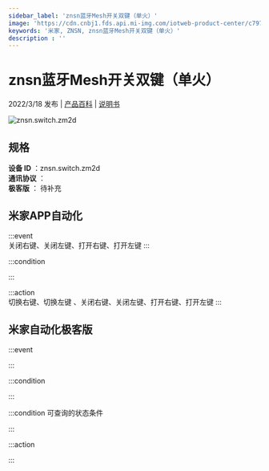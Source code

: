 ```yaml
---
sidebar_label: 'znsn蓝牙Mesh开关双键（单火）'
image: 'https://cdn.cnbj1.fds.api.mi-img.com/iotweb-product-center/c797e994d365e07860c94aad58a3c9ac_1642558608882.png?GalaxyAccessKeyId=AKVGLQWBOVIRQ3XLEW&Expires=9223372036854775807&Signature=4jyi/f3klQfs2I1jBSns+2uiE10='
keywords: '米家, ZNSN, znsn蓝牙Mesh开关双键（单火）'
description : ''
---
```

# znsn蓝牙Mesh开关双键（单火）

2022/3/18 发布 | [产品百科](https://home.mi.com/webapp/content/baike/product/index.html?model=znsn.switch.zm2d/) | [说明书](https://home.mi.com/views/introduction.html?model=znsn.switch.zm2d&region=cn)

![znsn.switch.zm2d](https://cdn.cnbj1.fds.api.mi-img.com/iotweb-product-center/c797e994d365e07860c94aad58a3c9ac_1642558608882.png?GalaxyAccessKeyId=AKVGLQWBOVIRQ3XLEW&Expires=9223372036854775807&Signature=4jyi/f3klQfs2I1jBSns+2uiE10=)

## 规格  
> 
**设备 ID** ：znsn.switch.zm2d  
**通讯协议** ：  
**极客版**  ： 待补充 


## 米家APP自动化  

:::event  
关闭右键、关闭左键、打开右键、打开左键
:::

:::condition  

:::

:::action   
切换右键、切换左键                                 、关闭右键、关闭左键、打开右键、打开左键
:::

## 米家自动化极客版  

:::event  

:::

:::condition  

:::

:::condition 可查询的状态条件  

:::

:::action  

:::

        
